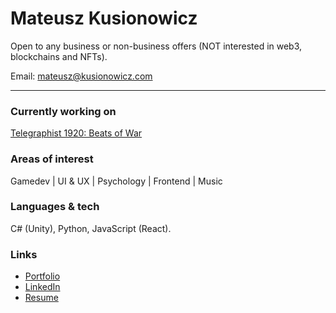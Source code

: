 # Mateusz Kusionowicz 

Open to any business or non-business offers (NOT interested in web3, blockchains and NFTs). 

Email: mateusz@kusionowicz.com

---

### Currently working on
[Telegraphist 1920: Beats of War](https://telegraphist1920.com)

### Areas of interest
Gamedev | UI & UX | Psychology | Frontend | Music

### Languages & tech
C# (Unity), Python, JavaScript (React).

### Links
- [Portfolio](https://kusionowicz.com)
- [LinkedIn](https://www.linkedin.com/in/mateusz-kusionowicz)
- [Resume](https://thematiaz0.github.io/Mateusz%20Kusionowicz%20-%20Resume.pdf)
